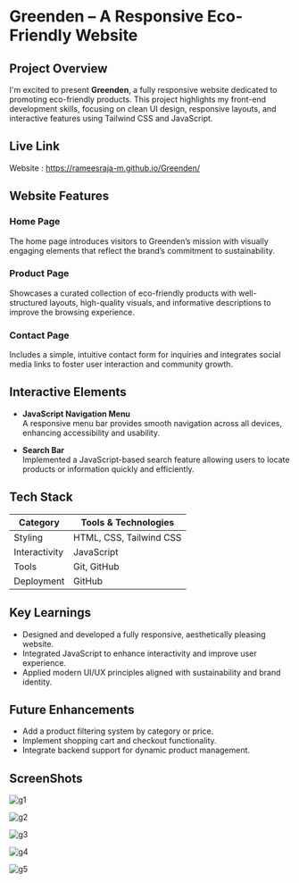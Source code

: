 # Greenden – A Responsive Eco-Friendly Website

## Project Overview

I'm excited to present **Greenden**, a fully responsive website dedicated to promoting eco-friendly products. This project highlights my front-end development skills, focusing on clean UI design, responsive layouts, and interactive features using Tailwind CSS and JavaScript.

## Live Link

Website : https://rameesraja-m.github.io/Greenden/

## Website Features

### Home Page
The home page introduces visitors to Greenden’s mission with visually engaging elements that reflect the brand’s commitment to sustainability.

### Product Page
Showcases a curated collection of eco-friendly products with well-structured layouts, high-quality visuals, and informative descriptions to improve the browsing experience.

### Contact Page
Includes a simple, intuitive contact form for inquiries and integrates social media links to foster user interaction and community growth.

## Interactive Elements

- **JavaScript Navigation Menu**  
  A responsive menu bar provides smooth navigation across all devices, enhancing accessibility and usability.

- **Search Bar**  
  Implemented a JavaScript-based search feature allowing users to locate products or information quickly and efficiently.

## Tech Stack

| Category     | Tools & Technologies         |
|--------------|------------------------------|
| Styling      | HTML, CSS, Tailwind CSS      |
| Interactivity| JavaScript                   |
| Tools        | Git, GitHub                  |
| Deployment   | GitHub |

## Key Learnings

- Designed and developed a fully responsive, aesthetically pleasing website.
- Integrated JavaScript to enhance interactivity and improve user experience.
- Applied modern UI/UX principles aligned with sustainability and brand identity.

## Future Enhancements

- Add a product filtering system by category or price.
- Implement shopping cart and checkout functionality.
- Integrate backend support for dynamic product management.

## ScreenShots

![g1](https://github.com/user-attachments/assets/dfc3f398-1ccc-4baa-9335-e621f4320659)

![g2](https://github.com/user-attachments/assets/54ac2322-4056-44bc-9d64-c3e3e72a9aa7)

![g3](https://github.com/user-attachments/assets/7666e7fb-6980-4d4a-b5d9-08feb224abe7)

![g4](https://github.com/user-attachments/assets/bb29f5ea-1f45-4d1a-abc2-74cd8025e4ef)

![g5](https://github.com/user-attachments/assets/05b29541-ceba-47e6-b217-c3fd39d3940f)

